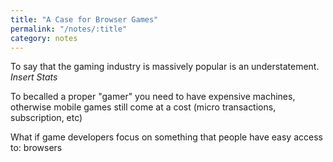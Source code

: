 ```yaml
---
title: "A Case for Browser Games"
permalink: "/notes/:title"
category: notes
---
```


To say that the gaming industry is massively popular is an understatement. *Insert Stats*

To becalled a proper "gamer" you need to have expensive machines, otherwise mobile games still come at a cost (micro transactions, subscription, etc)

What if game developers focus on something that people have easy access to: browsers

